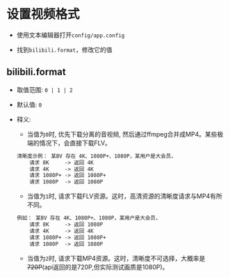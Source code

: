 # 设置视频格式
+ 使用文本编辑器打开`config/app.config`

+ 找到`bilibili.format`，修改它的值

## bilibili.format
- 取值范围: `0 | 1 | 2`
- 默认值: `0`
- 释义:  
    + 当值为`0`时, 优先下载分离的音视频, 然后通过ffmpeg合并成MP4。某些极端的情况下，会直接下载FLV。 
    ```txt
    清晰度示例： 某BV 存在 4K、1080P+、1080P，某用户是大会员，
        请求 8K     -> 返回 4K
        请求 4K     -> 返回 4K
        请求 1080P+ -> 返回 1080P+ 
        请求 1080P  -> 返回 1080P
    ```

    + 当值为`1`时, 请求下载FLV资源。这时，高清资源的清晰度请求与MP4有所不同。  
    ```txt
    例如： 某BV 存在 4K、1080P+、1080P，某用户是大会员，
        请求 8K     -> 返回 1080P
        请求 4K     -> 返回 4K
        请求 1080P+ -> 返回 1080P+ 
        请求 1080P  -> 返回 1080P
    ```

    + 当值为`2`时, 请求下载MP4资源。这时，清晰度不可选择，大概率是~~720P~~(api返回的是720P,但实际测试画质是1080P)。